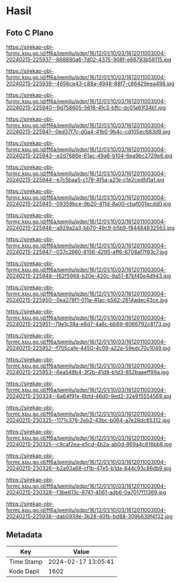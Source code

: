 # Hasil

## Foto C Plano

https://sirekap-obj-formc.kpu.go.id/ff6a/pemilu/pdpr/16/12/01/10/03/1612011003004-20240215-225937--868890a6-7d02-4375-908f-e66783b58115.jpg

https://sirekap-obj-formc.kpu.go.id/ff6a/pemilu/pdpr/16/12/01/10/03/1612011003004-20240215-225939--4656ce43-c88a-4948-88f7-c66429eea498.jpg

https://sirekap-obj-formc.kpu.go.id/ff6a/pemilu/pdpr/16/12/01/10/03/1612011003004-20240215-225940--9d758605-5618-4fc3-bffc-dc01a61f34b1.jpg

https://sirekap-obj-formc.kpu.go.id/ff6a/pemilu/pdpr/16/12/01/10/03/1612011003004-20240215-225941--0ed37f7c-d0a4-41b0-9b4c-cd105ec683d9.jpg

https://sirekap-obj-formc.kpu.go.id/ff6a/pemilu/pdpr/16/12/01/10/03/1612011003004-20240215-225943--e2d7686e-61ac-49a6-b104-6ea9bc2729e6.jpg

https://sirekap-obj-formc.kpu.go.id/ff6a/pemilu/pdpr/16/12/01/10/03/1612011003004-20240215-225944--e7c5baa5-c178-4f5a-a21e-c1e2cedfd1a1.jpg

https://sirekap-obj-formc.kpu.go.id/ff6a/pemilu/pdpr/16/12/01/10/03/1612011003004-20240215-225945--09359bce-9b20-411d-8a00-cbaf001ecdd0.jpg

https://sirekap-obj-formc.kpu.go.id/ff6a/pemilu/pdpr/16/12/01/10/03/1612011003004-20240215-225946--a929a2a3-bb70-49c9-b5b9-f84484832563.jpg

https://sirekap-obj-formc.kpu.go.id/ff6a/pemilu/pdpr/16/12/01/10/03/1612011003004-20240215-225947--037c2960-8156-4295-aff6-6708af7f93c7.jpg

https://sirekap-obj-formc.kpu.go.id/ff6a/pemilu/pdpr/16/12/01/10/03/1612011003004-20240215-225948--f62f5968-b20e-420c-9a51-87bf40e4d943.jpg

https://sirekap-obj-formc.kpu.go.id/ff6a/pemilu/pdpr/16/12/01/10/03/1612011003004-20240215-225950--0ea278f1-011a-41ac-b562-2614adec43ce.jpg

https://sirekap-obj-formc.kpu.go.id/ff6a/pemilu/pdpr/16/12/01/10/03/1612011003004-20240215-225951--79e1c38a-e8d7-4a8c-bb69-8066792c8173.jpg

https://sirekap-obj-formc.kpu.go.id/ff6a/pemilu/pdpr/16/12/01/10/03/1612011003004-20240215-225952--f705cafe-4450-4c09-a22a-59edc70c1049.jpg

https://sirekap-obj-formc.kpu.go.id/ff6a/pemilu/pdpr/16/12/01/10/03/1612011003004-20240215-225953--6ea548b4-3f2b-41d8-b1d3-852baaeff99a.jpg

https://sirekap-obj-formc.kpu.go.id/ff6a/pemilu/pdpr/16/12/01/10/03/1612011003004-20240215-230324--6a64f91e-6bfd-46d0-9ed2-32e915554569.jpg

https://sirekap-obj-formc.kpu.go.id/ff6a/pemilu/pdpr/16/12/01/10/03/1612011003004-20240215-230325--1171c376-2eb2-43bc-b064-a7e28dc65312.jpg

https://sirekap-obj-formc.kpu.go.id/ff6a/pemilu/pdpr/16/12/01/10/03/1612011003004-20240215-230325--c9caf2ea-e5cd-4b2a-ab0d-869a4c816bb6.jpg

https://sirekap-obj-formc.kpu.go.id/ff6a/pemilu/pdpr/16/12/01/10/03/1612011003004-20240215-230326--b2a93a68-cf1b-47e5-b1da-844c93c86db9.jpg

https://sirekap-obj-formc.kpu.go.id/ff6a/pemilu/pdpr/16/12/01/10/03/1612011003004-20240215-230328--f3be613c-8741-4061-adb6-0a7017f11369.jpg

https://sirekap-obj-formc.kpu.go.id/ff6a/pemilu/pdpr/16/12/01/10/03/1612011003004-20240215-225938--dab0939e-3b28-40fb-bd88-309b639f4f32.jpg


## Metadata

| Key        | Value               |
| ---------- | ------------------- |
| Time Stamp | 2024-02-17 13:05:41 |
| Kode Dapil | 1602                |



